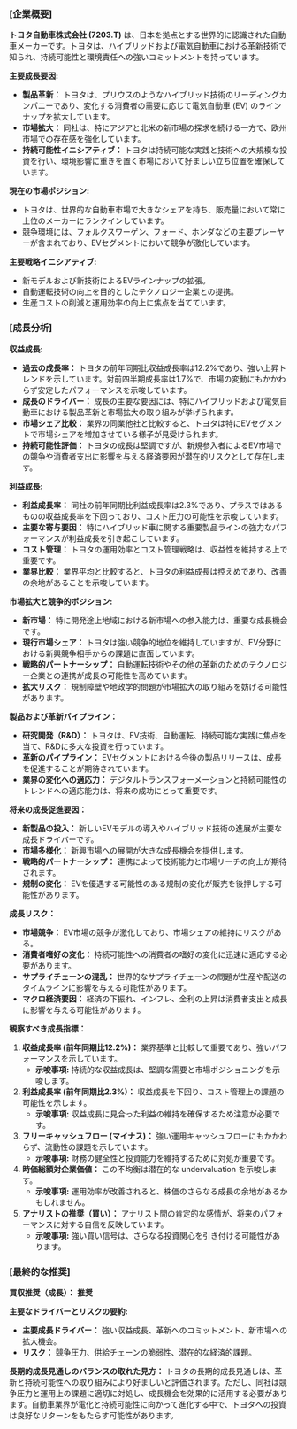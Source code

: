 ### [企業概要]
**トヨタ自動車株式会社 (7203.T)** は、日本を拠点とする世界的に認識された自動車メーカーです。トヨタは、ハイブリッドおよび電気自動車における革新技術で知られ、持続可能性と環境責任への強いコミットメントを持っています。

**主要成長要因:**
- **製品革新：** トヨタは、プリウスのようなハイブリッド技術のリーディングカンパニーであり、変化する消費者の需要に応じて電気自動車 (EV) のラインナップを拡大しています。
- **市場拡大：** 同社は、特にアジアと北米の新市場の探求を続ける一方で、欧州市場での存在感を強化しています。
- **持続可能性イニシアティブ：** トヨタは持続可能な実践と技術への大規模な投資を行い、環境影響に重きを置く市場において好ましい立ち位置を確保しています。

**現在の市場ポジション:**
- トヨタは、世界的な自動車市場で大きなシェアを持ち、販売量において常に上位のメーカーにランクインしています。
- 競争環境には、フォルクスワーゲン、フォード、ホンダなどの主要プレーヤーが含まれており、EVセグメントにおいて競争が激化しています。

**主要戦略イニシアティブ:**
- 新モデルおよび新技術によるEVラインナップの拡張。
- 自動運転技術の向上を目的としたテクノロジー企業との提携。
- 生産コストの削減と運用効率の向上に焦点を当てています。

### [成長分析]
**収益成長:**
- **過去の成長率：** トヨタの前年同期比収益成長率は12.2%であり、強い上昇トレンドを示しています。対前四半期成長率は1.7%で、市場の変動にもかかわらず安定したパフォーマンスを示唆しています。
- **成長のドライバー：** 成長の主要な要因には、特にハイブリッドおよび電気自動車における製品革新と市場拡大の取り組みが挙げられます。
- **市場シェア比較：** 業界の同業他社と比較すると、トヨタは特にEVセグメントで市場シェアを増加させている様子が見受けられます。
- **持続可能性評価：** トヨタの成長は堅調ですが、新規参入者によるEV市場での競争や消費者支出に影響を与える経済要因が潜在的リスクとして存在します。

**利益成長:**
- **利益成長率：** 同社の前年同期比利益成長率は2.3%であり、プラスではあるものの収益成長率を下回っており、コスト圧力の可能性を示唆しています。
- **主要な寄与要因：** 特にハイブリッド車に関する重要製品ラインの強力なパフォーマンスが利益成長を引き起こしています。
- **コスト管理：** トヨタの運用効率とコスト管理戦略は、収益性を維持する上で重要です。
- **業界比較：** 業界平均と比較すると、トヨタの利益成長は控えめであり、改善の余地があることを示唆しています。

**市場拡大と競争的ポジション:**
- **新市場：** 特に開発途上地域における新市場への参入能力は、重要な成長機会です。
- **現行市場シェア：** トヨタは強い競争的地位を維持していますが、EV分野における新興競争相手からの課題に直面しています。
- **戦略的パートナーシップ：** 自動運転技術やその他の革新のためのテクノロジー企業との連携が成長の可能性を高めています。
- **拡大リスク：** 規制障壁や地政学的問題が市場拡大の取り組みを妨げる可能性があります。

**製品および革新パイプライン：**
- **研究開発（R&D）：** トヨタは、EV技術、自動運転、持続可能な実践に焦点を当て、R&Dに多大な投資を行っています。
- **革新のパイプライン：** EVセグメントにおける今後の製品リリースは、成長を促進することが期待されています。
- **業界の変化への適応力：** デジタルトランスフォーメーションと持続可能性のトレンドへの適応能力は、将来の成功にとって重要です。

**将来の成長促進要因：**
- **新製品の投入：** 新しいEVモデルの導入やハイブリッド技術の進展が主要な成長ドライバーです。
- **市場多様化：** 新興市場への展開が大きな成長機会を提供します。
- **戦略的パートナーシップ：** 連携によって技術能力と市場リーチの向上が期待されます。
- **規制の変化：** EVを優遇する可能性のある規制の変化が販売を後押しする可能性があります。

**成長リスク：**
- **市場競争：** EV市場の競争が激化しており、市場シェアの維持にリスクがある。
- **消費者嗜好の変化：** 持続可能性への消費者の嗜好の変化に迅速に適応する必要があります。
- **サプライチェーンの混乱：** 世界的なサプライチェーンの問題が生産や配送のタイムラインに影響を与える可能性があります。
- **マクロ経済要因：** 経済の下振れ、インフレ、金利の上昇は消費者支出と成長に影響を与える可能性があります。

**観察すべき成長指標：**
1. **収益成長率 (前年同期比12.2%)：** 業界基準と比較して重要であり、強いパフォーマンスを示しています。
   - **示唆事項:** 持続的な収益成長は、堅調な需要と市場ポジショニングを示唆します。
2. **利益成長率 (前年同期比2.3%)：** 収益成長を下回り、コスト管理上の課題の可能性を示します。
   - **示唆事項:** 収益成長に見合った利益の維持を確保するため注意が必要です。
3. **フリーキャッシュフロー (マイナス)：** 強い運用キャッシュフローにもかかわらず、流動性の課題を示しています。
   - **示唆事項:** 財務の健全性と投資能力を維持するために対処が重要です。
4. **時価総額対企業価値：** この不均衡は潜在的な undervaluation を示唆します。
   - **示唆事項:** 運用効率が改善されると、株価のさらなる成長の余地があるかもしれません。
5. **アナリストの推奨（買い）：** アナリスト間の肯定的な感情が、将来のパフォーマンスに対する自信を反映しています。
   - **示唆事項:** 強い買い信号は、さらなる投資関心を引き付ける可能性があります。

### [最終的な推奨]
**買収推奨（成長）：** **推奨**

**主要なドライバーとリスクの要約:**
- **主要成長ドライバー：** 強い収益成長、革新へのコミットメント、新市場への拡大機会。
- **リスク：** 競争圧力、供給チェーンの脆弱性、潜在的な経済的課題。

**長期的成長見通しのバランスの取れた見方：**
トヨタの長期的成長見通しは、革新と持続可能性への取り組みにより好ましいと評価されます。ただし、同社は競争圧力と運用上の課題に適切に対処し、成長機会を効果的に活用する必要があります。自動車業界が電化と持続可能性に向かって進化する中で、トヨタへの投資は良好なリターンをもたらす可能性があります。